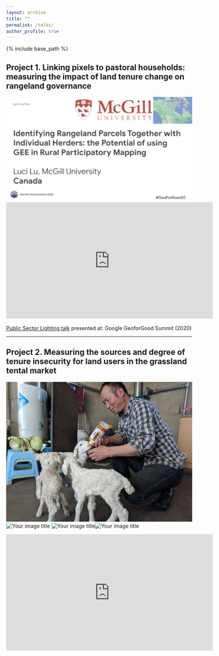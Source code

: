 ```yaml
---
layout: archive
title: ""
permalink: /talks/
author_profile: true
---
```


{% include base_path %}

Project 1. Linking pixels to pastoral households: measuring the impact of land tenure change on rangeland governance 
----
<img src="https://raw.githubusercontent.com/lucixlu/lucixlu.github.io/master/images/gee2.png" alt="Your image title" width="580"/>

 <iframe width="560" height="315"
 src="https://www.youtube.com/embed/MUQfKFzIOeU" 
 frameborder="0" 
 allow="accelerometer; autoplay; encrypted-media; gyroscope; picture-in-picture" 
 allowfullscreen></iframe>

[Public Sector Lighting talk](https://www.youtube.com/watch?v=CbHYkUpCwCI) presented at: Google GeoforGood Summit (2020)

---


Project 2. Measuring the sources and degree of tenure insecurity for land users in the grassland tental market 
----
<img src="https://raw.githubusercontent.com/lucixlu/lucixlu.github.io/master/images/herder2.jpg" alt="Your image title" width="580"/><img src="https://raw.githubusercontent.com/lucixlu/lucixlu.github.io/master/images/herder1.jpg" alt="Your image title" width="325"/>
<img src="https://raw.githubusercontent.com/lucixlu/lucixlu.github.io/master/images/steppe3.jpeg" alt="Your image title" width="452.5"/><img src="https://raw.githubusercontent.com/lucixlu/lucixlu.github.io/master/images/steppe2.jpeg" alt="Your image title" width="452.5"/>


 <iframe width="560" height="315"
 src="https://www.youtube.com/embed/MUQfKFzIOeU" 
 frameborder="0" 
 allow="accelerometer; autoplay; encrypted-media; gyroscope; picture-in-picture" 
 allowfullscreen></iframe>
